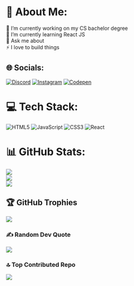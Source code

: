 # 💫 About Me:
🔭 I’m currently working on my CS bachelor degree<br>🌱 I’m currently learning React JS<br>💬 Ask me about<br>⚡ I love to build things


## 🌐 Socials:
[![Discord](https://img.shields.io/badge/Discord-%237289DA.svg?logo=discord&logoColor=white)](https://discord.gg/_Russo_#5757) [![Instagram](https://img.shields.io/badge/Instagram-%23E4405F.svg?logo=Instagram&logoColor=white)]([https://instagram.com/https://www.instagram.com/abdlla__mohamad/](https://www.instagram.com/abdlla__mohamad/)) [![Codepen](https://img.shields.io/badge/Codepen-000000?style=for-the-badge&logo=codepen&logoColor=white)](https://codepen.io/https://codepen.io/abdullahMohamed13) 

# 💻 Tech Stack:
![HTML5](https://img.shields.io/badge/html5-%23E34F26.svg?style=for-the-badge&logo=html5&logoColor=white) ![JavaScript](https://img.shields.io/badge/javascript-%23323330.svg?style=for-the-badge&logo=javascript&logoColor=%23F7DF1E) ![CSS3](https://img.shields.io/badge/css3-%231572B6.svg?style=for-the-badge&logo=css3&logoColor=white) ![React](https://img.shields.io/badge/react-%2320232a.svg?style=for-the-badge&logo=react&logoColor=%2361DAFB)
# 📊 GitHub Stats:
![](https://github-readme-stats.vercel.app/api?username=abdullahMohamed13&theme=aura&hide_border=true&include_all_commits=true&count_private=true)<br/>
![](https://github-readme-streak-stats.herokuapp.com/?user=abdullahMohamed13&theme=aura&hide_border=true)<br/>
![](https://github-readme-stats.vercel.app/api/top-langs/?username=abdullahMohamed13&theme=aura&hide_border=true&include_all_commits=true&count_private=true&layout=compact)

## 🏆 GitHub Trophies
![](https://github-profile-trophy.vercel.app/?username=abdullahMohamed13&theme=aura&no-frame=true&no-bg=true&margin-w=4)

### ✍️ Random Dev Quote
![](https://quotes-github-readme.vercel.app/api?type=vetical&theme=radical)

### 🔝 Top Contributed Repo
![](https://github-contributor-stats.vercel.app/api?username=abdullahMohamed13&limit=5&theme=aura&combine_all_yearly_contributions=true)

<!-- Proudly created with GPRM ( https://gprm.itsvg.in ) -->
